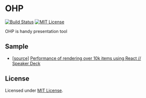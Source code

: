 # OHP
[![Build Status](https://travis-ci.org/izumin5210/OHP.svg?branch=master)](https://travis-ci.org/izumin5210/OHP)
[![MIT License](https://img.shields.io/github/license/izumin5210/OHP.svg)][license]

OHP is handy presentation tool

## Sample

- [[source](https://gist.github.com/izumin5210/b4a61ed5003b1666dfe8ecd5baf683f1)] [Performance of rendering over 10k items using React // Speaker Deck](https://speakerdeck.com/izumin5210/performance-of-rendering-over-10k-items-using-react)

## License
Licensed under [MIT License][license].

[license]: https://izumin.mit-license.org/2016
